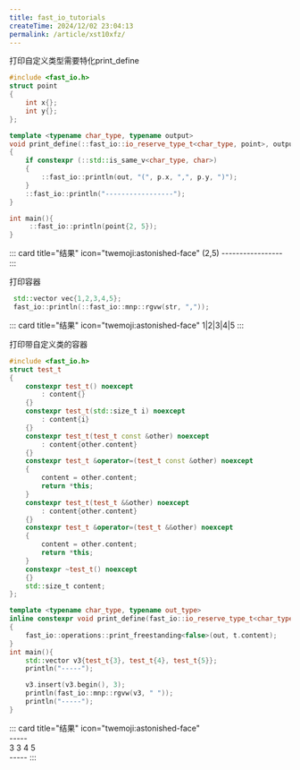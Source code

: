 ```yaml
---
title: fast_io_tutorials
createTime: 2024/12/02 23:04:13
permalink: /article/xst10xfz/
---
```



打印自定义类型需要特化print_define

```c++
#include <fast_io.h>
struct point
{
	int x{};
	int y{};
};

template <typename char_type, typename output>
void print_define(::fast_io::io_reserve_type_t<char_type, point>, output out, point const &p)
{
	if constexpr (::std::is_same_v<char_type, char>)
	{
		::fast_io::println(out, "(", p.x, ",", p.y, ")");
	}
	::fast_io::println("-----------------");
}

int main(){
     ::fast_io::println(point{2, 5});
}
```
::: card title="结果" icon="twemoji:astonished-face"
(2,5)
\-----------------
:::
 


打印容器

```c++
 std::vector vec{1,2,3,4,5};
 fast_io::println(::fast_io::mnp::rgvw(str, ","));
```
::: card title="结果" icon="twemoji:astonished-face"
1|2|3|4|5
:::

打印带自定义类的容器

```c++
#include <fast_io.h>
struct test_t
{
	constexpr test_t() noexcept
		: content{}
	{}
	constexpr test_t(std::size_t i) noexcept
		: content{i}
	{}
	constexpr test_t(test_t const &other) noexcept
		: content{other.content}
	{}
	constexpr test_t &operator=(test_t const &other) noexcept
	{
		content = other.content;
		return *this;
	}
	constexpr test_t(test_t &&other) noexcept
		: content{other.content}
	{}
	constexpr test_t &operator=(test_t &&other) noexcept
	{
		content = other.content;
		return *this;
	}
	constexpr ~test_t() noexcept
	{}
	std::size_t content;
};

template <typename char_type, typename out_type>
inline constexpr void print_define(fast_io::io_reserve_type_t<char_type, test_t>, out_type out,test_t const &t) noexcept
{
	fast_io::operations::print_freestanding<false>(out, t.content);
}
int main(){
    std::vector v3{test_t{3}, test_t{4}, test_t{5}};
	println("-----");

	v3.insert(v3.begin(), 3);
	println(fast_io::mnp::rgvw(v3, " "));
	println("-----");
}

```

::: card title="结果" icon="twemoji:astonished-face"  
\-----  
3 3 4 5  
\-----
:::